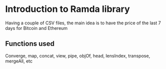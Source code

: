 # Introduction to Ramda library

Having a couple of CSV files, the main idea is to have the price of the last 7 days for Bitcoin and Ethereum

## Functions used

Converge, map, concat, view, pipe, objOf, head, lensIndex, transpose, mergeAll, etc
